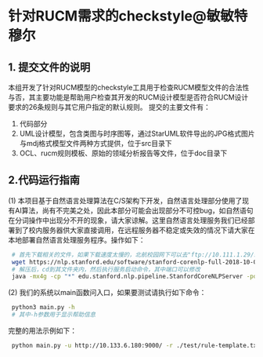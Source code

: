 # 针对RUCM需求的checkstyle@敏敏特穆尔

## 1. 提交文件的说明
本组开发了针对RUCM模型的checkstyle工具用于检查RUCM模型文件的合法性与否，其主要功能是帮助用户检查其开发的RUCM设计模型是否符合RUCM设计要求的26条规则与其它用户指定的默认规则。
提交的主要文件有：
1. 代码部分
2. UML设计模型，包含类图与时序图等，通过StarUML软件导出的JPG格式图片与mdj格式模型文件两种方式提供，位于src目录下
3. OCL、rucm规则模板、原始的领域分析报告等文件，位于doc目录下

## 2.代码运行指南

(1) 本项目基于自然语言处理算法在C/S架构下开发，自然语言处理部分使用了现有AI算法，尚有不完美之处，因此本部分可能会出现部分不可控bug，如自然语句在分词操作中出现分不开的现象，请大家谅解。这里自然语言处理服务我们已经部署到了校内服务器供大家直接调用，在远程服务器不稳定或失效的情况下请大家在本地部署自然语言处理服务程序。操作如下：  
   ```bash
    # 首先下载相关的文件，如果下载速度太慢的，北航校园网下可以去"ftp://10.111.1.29/share-folder"里下载stanford-corenlp-full-2018-10-05.zip
    wget https://nlp.stanford.edu/software/stanford-corenlp-full-2018-10-05.zip
    # 解压后，cd到其文件夹内，然后执行服务启动命令，其中端口可以修改
    java -mx4g -cp "*" edu.stanford.nlp.pipeline.StanfordCoreNLPServer -port 9000 -timeout 15000
   ```
(2) 我们的系统以main函数问入口，如果要测试请执行如下命令：  
   ```bash
    python3 main.py -h
    # 其中-h参数用于显示帮助信息
   ```
   完整的用法示例如下：
   ```bash
    python main.py -u http://10.133.6.180:9000/ -r ./test/rule-template.txt ./test/test.rucm
   ```